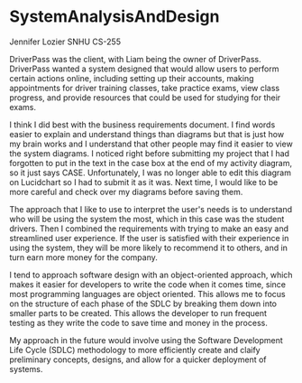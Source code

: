 # SystemAnalysisAndDesign
Jennifer Lozier SNHU CS-255

DriverPass was the client, with Liam being the owner of DriverPass.  DriverPass wanted a system designed that would allow users to perform certain actions online, including setting up their accounts, making appointments for driver training classes, take practice exams, view class progress, and provide resources that could be used for studying for their exams.

I think I did best with the business requirements document.  I find words easier to explain and understand things than diagrams but that is just how my brain works and I understand that other people may find it easier to view the system diagrams.  I noticed right before submitting my project that I had forgotten to put in the text in the case box at the end of my activity diagram, so it just says CASE.  Unfortunately, I was no longer able to edit this diagram on Lucidchart so I had to submit it as it was.  Next time, I would like to be more careful and check over my diagrams before saving them.

The approach that I like to use to interpret the user's needs is to understand who will be using the system the most, which in this case was the student drivers.  Then I combined the requirements with trying to make an easy and streamlined user experience.  If the user is satisfied with their experience in using the system, they will be more likely to recommend it to others, and in turn earn more money for the company.

I tend to approach software design with an object-oriented approach, which makes it easier for developers to write the code when it comes time, since most programming languages are object oriented.  This allows me to focus on the structure of each phase of the SDLC by breaking them down into smaller parts to be created.  This allows the developer to run frequent testing as they write the code to save time and money in the process.

My approach in the future would involve using the Software Development Life Cycle (SDLC) methodology to more efficiently create and claify preliminary concepts, designs, and allow for a quicker deployment of systems.
